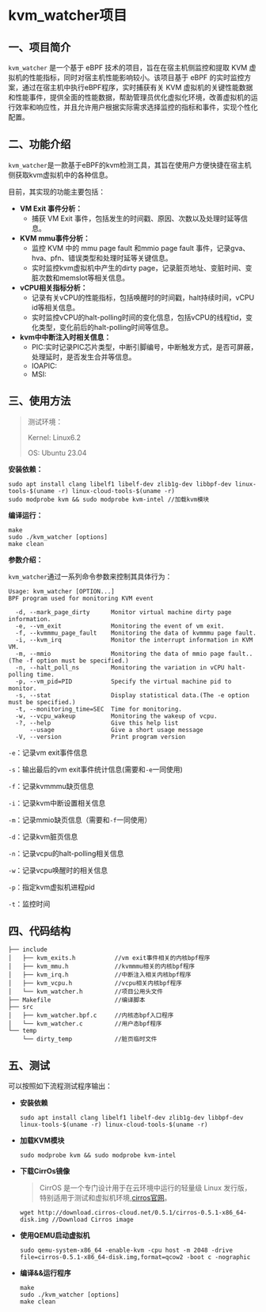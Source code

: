 # kvm_watcher项目

## 一、项目简介

`kvm_watcher` 是一个基于 eBPF 技术的项目，旨在在宿主机侧监控和提取 KVM 虚拟机的性能指标，同时对宿主机性能影响较小。该项目基于 eBPF 的实时监控方案，通过在宿主机中执行eBPF程序，实时捕获有关 KVM 虚拟机的关键性能数据和性能事件，提供全面的性能数据，帮助管理员优化虚拟化环境，改善虚拟机的运行效率和响应性，并且允许用户根据实际需求选择监控的指标和事件，实现个性化配置。

## 二、功能介绍

`kvm_watcher`是一款基于eBPF的kvm检测工具，其旨在使用户方便快捷在宿主机侧获取kvm虚拟机中的各种信息。

目前，其实现的功能主要包括：

- **VM Exit 事件分析：** 
  - 捕获 VM Exit 事件，包括发生的时间戳、原因、次数以及处理时延等信息。
- **KVM mmu事件分析：**
  - 监控 KVM 中的 mmu page fault 和mmio page fault 事件，记录gva、hva、pfn、错误类型和处理时延等关键信息。
  - 实时监控kvm虚拟机中产生的dirty page，记录脏页地址、变脏时间、变脏次数和memslot等相关信息。
- **vCPU相关指标分析：**
  - 记录有关vCPU的性能指标，包括唤醒时的时间戳，halt持续时间，vCPU id等相关信息。
  - 实时监控vCPU的halt-polling时间的变化信息，包括vCPU的线程tid，变化类型，变化前后的halt-polling时间等信息。
- **kvm中中断注入时相关信息：**
  - PIC:实时记录PIC芯片类型，中断引脚编号，中断触发方式，是否可屏蔽，处理延时，是否发生合并等信息。
  - IOAPIC:
  - MSI:

## 三、使用方法

> 测试环境：
>
> Kernel: Linux6.2  
>
> OS: Ubuntu 23.04

**安装依赖：**

```
sudo apt install clang libelf1 libelf-dev zlib1g-dev libbpf-dev linux-tools-$(uname -r) linux-cloud-tools-$(uname -r)
sudo modprobe kvm && sudo modprobe kvm-intel //加载kvm模块
```

**编译运行：**

```
make
sudo ./kvm_watcher [options]
make clean
```

**参数介绍：**

`kvm_watcher`通过一系列命令参数来控制其具体行为：
```
Usage: kvm_watcher [OPTION...]
BPF program used for monitoring KVM event

  -d, --mark_page_dirty      Monitor virtual machine dirty page information.
  -e, --vm_exit              Monitoring the event of vm exit.
  -f, --kvmmmu_page_fault    Monitoring the data of kvmmmu page fault.
  -i, --kvm_irq              Monitor the interrupt information in KVM VM.
  -m, --mmio                 Monitoring the data of mmio page fault..(The -f option must be specified.)
  -n, --halt_poll_ns         Monitoring the variation in vCPU halt-polling time.
  -p, --vm_pid=PID           Specify the virtual machine pid to monitor.
  -s, --stat                 Display statistical data.(The -e option must be specified.)
  -t, --monitoring_time=SEC  Time for monitoring.
  -w, --vcpu_wakeup          Monitoring the wakeup of vcpu.
  -?, --help                 Give this help list
      --usage                Give a short usage message
  -V, --version              Print program version
```

`-e`：记录vm exit事件信息

`-s`：输出最后的vm exit事件统计信息(需要和`-e`一同使用)

`-f`：记录kvmmmu缺页信息

`-i`：记录kvm中断设置相关信息

`-m`：记录mmio缺页信息（需要和`-f`一同使用）

`-d`：记录kvm脏页信息

`-n`：记录vcpu的halt-polling相关信息

`-w`：记录vcpu唤醒时的相关信息

`-p`：指定kvm虚拟机进程pid

`-t`：监控时间

## 四、代码结构

```
├── include
│   ├── kvm_exits.h           //vm exit事件相关的内核bpf程序
│   ├── kvm_mmu.h             //kvmmmu相关的内核bpf程序
│   ├── kvm_irq.h             //中断注入相关内核bpf程序
│   ├── kvm_vcpu.h            //vcpu相关内核bpf程序
│   └── kvm_watcher.h         //项目公用头文件
├── Makefile                  //编译脚本
├── src
│   ├── kvm_watcher.bpf.c     //内核态bpf入口程序
│   └── kvm_watcher.c         //用户态bpf程序
└── temp
    └── dirty_temp            //脏页临时文件
```

## 五、测试

可以按照如下流程测试程序输出：

- **安装依赖**

  ```
  sudo apt install clang libelf1 libelf-dev zlib1g-dev libbpf-dev linux-tools-$(uname -r) linux-cloud-tools-$(uname -r)
  ```

- **加载KVM模块**

  ```
  sudo modprobe kvm && sudo modprobe kvm-intel 
  ```

- **下载CirrOs镜像**

  > CirrOS 是一个专门设计用于在云环境中运行的轻量级 Linux 发行版，特别适用于测试和虚拟机环境,[cirros官网](https://download.cirros-cloud.net/)。

  ```
  wget http://download.cirros-cloud.net/0.5.1/cirros-0.5.1-x86_64-disk.img //Download Cirros image
  ```

- **使用QEMU启动虚拟机**

  ```
  sudo qemu-system-x86_64 -enable-kvm -cpu host -m 2048 -drive file=cirros-0.5.1-x86_64-disk.img,format=qcow2 -boot c -nographic 
  ```

- **编译&&运行程序**

  ```
  make
  sudo ./kvm_watcher [options]
  make clean
  ```

  

